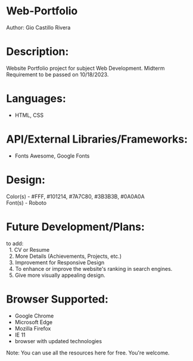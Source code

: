 # Web-Portfolio
Author: Gio Castillo Rivera

# Description: 
Website Portfolio project for subject Web Development. Midterm Requirement to be passed on 10/18/2023.

# Languages:
- HTML, CSS

# API/External Libraries/Frameworks:
- Fonts Awesome, Google Fonts

# Design:
Color(s) - #FFF, #101214, #7A7C80, #3B3B3B, #0A0A0A <br>
Font(s) - Roboto

# Future Development/Plans:
to add: <br>
	&nbsp; 1. CV or Resume <br>
	&nbsp; 2. More Details (Achievements, Projects, etc.) <br>
	&nbsp; 3. Improvement for Responsive Design <br>
	&nbsp; 4. To enhance or improve the website's ranking in search engines. <br>
	&nbsp; 5. Give more visually appealing design. <br>

# Browser Supported:
- Google Chrome <br>
- Microsoft Edge <br>
- Mozilla Firefox <br>
- IE 11 <br>
- browser with updated technologies <br>

Note: You can use all the resources here for free. You're welcome.
